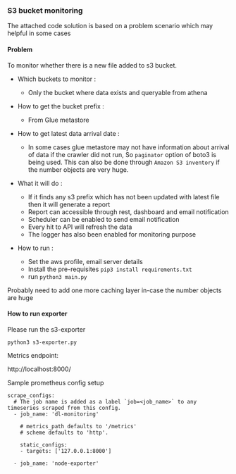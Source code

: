 ### S3 bucket monitoring 

The attached code solution is based on a problem scenario which may helpful in some cases 

#### Problem 
To monitor whether there is a new file added to s3 bucket.

* Which buckets to monitor :
    * Only the bucket where data exists and queryable from athena
* How to get the bucket prefix :
    * From Glue metastore
* How to get latest data arrival date :
    * In some cases glue metastore may not have information about arrival of data if the crawler did not run, So `paginator` option of boto3 is being used. This can also be done through `Amazon S3 inventory` if the number objects are very huge.

* What it will do : 
    * If it finds any s3 prefix which has not been updated with latest file then it will generate a report 
    * Report can accessible through rest, dashboard and email notification
    * Scheduler can be enabled to send email notification
    * Every hit to API will refresh the data
    * The logger has also been enabled for monitoring purpose
* How to run :
    * Set the aws profile, email server details 
    * Install the pre-requisites `pip3 install requirements.txt`
    * run `python3 main.py` 

Probably need to add one more caching layer in-case the number objects are huge 

#### How to run exporter
Please run the s3-exporter

`python3 s3-exporter.py`

Metrics endpoint: 

http://localhost:8000/

Sample prometheus config setup

```
scrape_configs:
  # The job name is added as a label `job=<job_name>` to any timeseries scraped from this config.
  - job_name: 'dl-monitoring'

    # metrics_path defaults to '/metrics'
    # scheme defaults to 'http'.

    static_configs:
    - targets: ['127.0.0.1:8000']

  - job_name: 'node-exporter'

```
